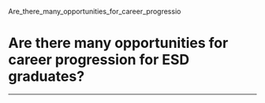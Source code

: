 Are_there_many_opportunities_for_career_progressio



Are there many opportunities for career progression for ESD graduates?
======================================================================

---

